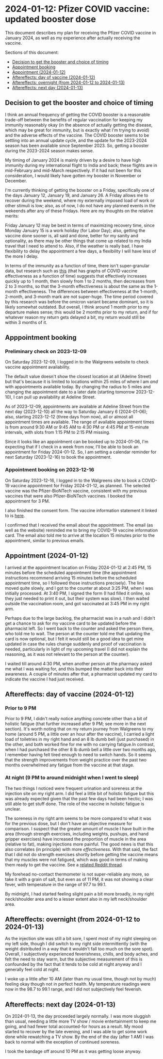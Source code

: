 # 2024-01-12: Pfizer COVID vaccine: updated booster dose

This document describes my plan for receiving the Pfizer COVID vaccine
in January 2024, as well as my experience after actually receiving the
vaccine.

Sections of this document:

* [Decision to get the booster and choice of timing](#decision-to-get-the-booster-and-choice-of-timing)
* [Appointment booking](#appointment-booking)
* [Appointment (2024-01-12)](#appointment-2024-01-12)
* [Aftereffects: day of vaccine (2024-01-12)](#aftereffects-day-of-vaccine-2024-01-12)
* [Aftereffects: overnight (from 2024-01-12 to 2024-01-13)](#aftereffects-overnight-overnight-from-2024-01-12-to-2024-01-13)
* [Aftereffects: next day (2024-01-13)](#aftereffects-next-day-2024-01-13)

## Decision to get the booster and choice of timing

I think an annual frequency of getting the COVID booster is a
reasonable trade-off between the benefits of regular vaccination for
keeping my immunity reasonably okay (in the absence of actually
getting the disease, which may be great for immunity, but is exactly
what I'm trying to avoid) and the adverse effects of the vaccine. The
COVID booster seems to be settling into an annual update cycle, and
the update for the 2023-2024 season has been available since September
2023. So, getting a booster during the 2023-2024 season makes sense.

My timing of January 2024 is mainly driven by a desire to have high
immunity during my international flight to India and back; these
flights are in mid-February and mid-March respectively. If it had not
been for this consideration, I would likely have gotten my booster in
November or December.

I'm currently thinking of getting the booster on a Friday,
specifically one of the days January 12, January 19, and January 26. A
Friday allows me to recover during the weekend, where my externally
imposed load of work or other stimuli is low; also, as of now, I do
not have any planned events in the wekeends after any of these
Fridays. Here are my thoughts on the relative merits:

Friday January 12 may be best in terms of maximizing recovery time,
since Monday January 15 is a work holiday (for Labor Day); also,
getting the vaccine done sooner is, all said and done, better for my
sanity and optionality, as there may be other things that come up
related to my India travel that I need to attend to. Also, if the
weather is really bad, I have flexibility to delay the appointment a
few days, a flexibility I will have less of the more I delay.

In terms of the immunity as a function of time, there isn't
super-granular data, but research such as
[this](https://www.nejm.org/doi/full/10.1056/nejmoa2117128) (that has
graphs of COVID vaccine effectiveness as a function of time) suggests
that effectively increases quickly up to 1 month, then slowly from 1
to 2 months, then decreases from 2 to 3 months, so that the 3-month
effectiveness is about the same as the 1-month effectiveness. The
differences between effectiveness at the 1-month, 2-month, and 3-month
mark are not super-huge. The time period covered by this research was
before the omicron variant became dominant, so it is likely somewhat
outdated. But overall, I think around 1 month prior to my departure
makes sense; this would be 2 months prior to my return, and if for
whatever reason my return gets delayed a bit, my return would still be
within 3 months of it.

## Apppointment booking

### Preliminary check on 2023-12-09

On Saturday 2023-12-09, I logged in to the Walgreens website to check
vaccine appointment availability.

The default value doesn't show the closest location at all (Adeline
Street) but that's because it is limited to locations within 25 miles
of where I am *and* with appointments available today. By changing the
radius to 5 miles and changing the appointment date to a later date
(starting tomorrow 2023-12-10), I can pull up availability at Adeline
Street.

As of 2023-12-09, appointments are available at Adeline Street from
the next day (2023-12-10) all the way to Saturday January 6
(2024-01-06); also, starting 2023-12-12 (three days from now), all or
almost all appointment times are available. The range of available
appointment times is from around 9:30 AM or 9:45 AM to 4:30 PM or 4:45
PM at 15-minute intervals, with slots from 1:15 PM to 2:15 PM missing.

Since it looks like an appointment can be booked up to 2024-01-06, I'm
expecting that if I check in a week from now, I'll be able to book an
appointment for Friday 2024-01-12. So, I am setting a calendar
reminder for next Saturday (2023-12-16) to book the appointment.

### Appointment booking on 2023-12-16

On Saturday 2023-12-16, I logged in to the Walgreens site to book a
COVID-19 vaccine appointment for Friday 2024-01-12, as planned. The
selected vaccine was the Pfizer-BioNTech vaccine, consistent with my
previous vaccines that were also Pfizer-BioNTech vaccines. I booked
the appointment for 3 PM.

I also finished the consent form. The vaccine information statement it
linked to is
[here](https://www.walgreens.com/images/adaptive/pdf/pharmacy/COVID-19_Comirnaty_Pfizer-BioNTech_Fact-Sheet.pdf).

I confirmed that I received the email about the appointment. The email
(as well as the website) reminded me to bring my COVID-19 vaccine
information card. The email also told me to arrive at the location 15
minutes prior to the appointment, similar to previous emails.

## Appointment (2024-01-12)

I arrived at the appointment location on Friday 2024-01-12 at 2:45 PM,
15 minutes before the scheduled appointment time (the appointment
instructions recommend arriving 15 minutes before the scheduled
appointment time, so I followed those instructions precisely). The
line moved quite slowly, and I got to the counter at about 3:25 PM,
when I was initially processed. At 3:40 PM, I signed the form (I had
filled it online, so they just needed to print it out, but their
system was slow). I then waited outside the vaccination room, and got
vaccinated at 3:45 PM in my right arm.

Perhaps due to the large backlog, the pharmacist was in a rush and I
didn't get a chance to ask for my vaccine card to be updated before
the pharmacist left. So I went back to the counter and asked the
person there, who told me to wait. The person at the counter told me
that updating the card is now optional, but I felt it would still be a
good idea to get mine updated in case the rules change suddenly and
proof of vaccination is needed, particularly in light of my upcoming
travel (I did not explain the reasoning, as it was not relevant to the
person at the counter).

I waited till around 4:30 PM, when another person at the pharmacy
asked me what I was waiting for, and this bumped the matter back into
their awareness. A couple of minutes after that, a pharmacist updated
my card to indicate the vaccine I had just received.

## Aftereffects: day of vaccine (2024-01-12)

### Prior to 9 PM

Prior to 9 PM, I didn't really notice anything concrete other than a
bit of holistic fatigue (that further increased after 9 PM; see more
in the next section). It's worth noting that on my return journey from
Walgreens to my home (around 5 PM, a little over an hour after the
vaccine), I carried a light load of toiletries in my right hand and an
8 lb dumb bell (just purchased) in the other, and both worked fine for
me with no carrying fatigue.In contrast, when I had purchased the
other 8 lb dumb bell a little over two months ago, I remember having
felt tired enough to need to switch hands. So it seems that the
strength improvements from weight practice over the past two months
overwhelmed any fatigue from the vaccine at that stage.

### At night (9 PM to around midnight when I went to sleep)

The two things I noticed were frequent urination and soreness at the
injection site on my right arm. I did feel a little bit of holistic
fatigue but this was already expected given that the past few days had
been hectic; I was still able to get stuff done. The role of the
vaccine in holistic fatigue is unclear.

The soreness in my right arm seems to be more compared to what it was
for the previous dose, but I don't have an objective measure for
comparison. I suspect that the greater amount of muscle I have built
in the area (through strength exercises, including weights, pushups,
and hand gripper exercises) have increased the proportion of muscle in
the area (relative to fat), making injections more painful. The good
news is that this also correlates (in principle) with more
*effectiveness*. With that said, the fact that I did not do strength
exercises shortly before getting the vaccine means that my muscles
were not fatigued, which was good in terms of making them ready to get
the vaccine. See a [related Reddit
thread](https://www.reddit.com/r/FTMFitness/comments/juvw73/do_injections_hurt_more_after_gaining_muscle/).

My forehead no-contact thermometer is not super-reliable any more, so
take it with a grain of salt, but even as of 11 PM, it was not showing
a clear fever, with temperature in the range of 97.7 to 99.1.

By midnight, I had started feeling slight pain a bit more broadly, in
my right neck/shoulder area and to a lesser extent also in my left
neck/shoulder area.

## Aftereffects: overnight (from 2024-01-12 to 2024-01-13)

As the injection site was still a bit sore, I spent most of my night
sleeping on my left side, though I did switch to my right side
intermittently (with the weight distributed in a way that it wouldn't
fall too much on the sore spot). Overall, I subjectively experienced
feverishness, chills, and body aches, and felt the need to stay warm,
but the subjective measurement of this is confounded by the fact that
it tends to be cold at night anyway and I generally feel cold at
night.

I woke up a little after 10 AM (later than my usual time, though not
by much) feeling okay though not in perfect health. My temperature
readings were now in the 98.7 to 99.1 range, and I did not
subjectively feel feverish.

## Aftereffects: next day (2024-01-13)

On 2024-01-13, the day proceeded largely normally. I was more sluggish
than usual, needing a little more TV show / movie entertainment to
keep me going, and had fewer total accounted-for hours as a result. My
mood started to recover by the late evening, and I was able to get
some work done while rewatching a TV show. By the end of the day
(after 1 AM) I was back to normal with the exception of continued
soreness.

I took the bandage off around 10 PM as it was getting loose anyway.
